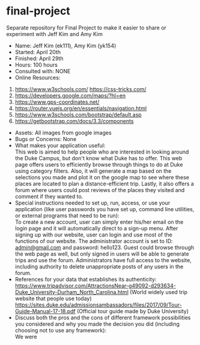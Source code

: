 # final-project
Separate repository for Final Project to make it easier to share or experiment with Jeff Kim and Amy Kim
- Name: Jeff Kim (ek111), Amy Kim (yk154)
- Started: April 20th
- Finished: April 29th
- Hours:  100 hours
- Consulted with: NONE
- Online Resources: <br> 
 1. https://www.w3schools.com/ https://css-tricks.com/
 2. https://developers.google.com/maps/?hl=en
 3. https://www.gps-coordinates.net/
 4. https://router.vuejs.org/en/essentials/navigation.html
 5. https://www.w3schools.com/bootstrap/default.asp
 6. https://getbootstrap.com/docs/3.3/components
- Assets: All images from google images
- Bugs or Concerns: None
- What makes your application useful: <br>This web is aimed to help people who are interested in looking around the Duke Campus, but don't know what Duke has to offer. This web page offers users to efficiently browse through things to do at Duke using category filters. Also, it will generate a map based on the selections you made and plot it on the google map to see where these places are located to plan a distance-efficient trip. Lastly, it also offers a forum where users could post reviews of the places they visited and comment if they wanted to.
- Special instructions needed to set up, run, access, or use your application (like user passwords you have set up, command line utilities, or external programs that need to be run): <br> To create a new account, user can simply enter his/her email on the login page and it will automatically direct to a sign-up menu. After signing up with our website, user can login and use most of the functions of our website. The administrator account is set to ID: admin@gmail.com and password: hello123. Guest could browse through the web page as well, but only signed in users will be able to generate trips and use the forum. Administrators have full access to the website, including authority to delete unappropriate posts of any users in the forum. 
- References for your data that establishes its authenticity: <br>https://www.tripadvisor.com/AttractionsNear-g49092-d293634-Duke_University-Durham_North_Carolina.html (World widely used trip website that people use today)<br>https://sites.duke.edu/admissionsambassadors/files/2017/09/Tour-Guide-Manual-17-18.pdf (Official tour guide made by Duke University)
- Discuss both the pros and the cons of different framework possibilities you considered and why you made the decision you did (including choosing not to use any framework): <br>We were 

